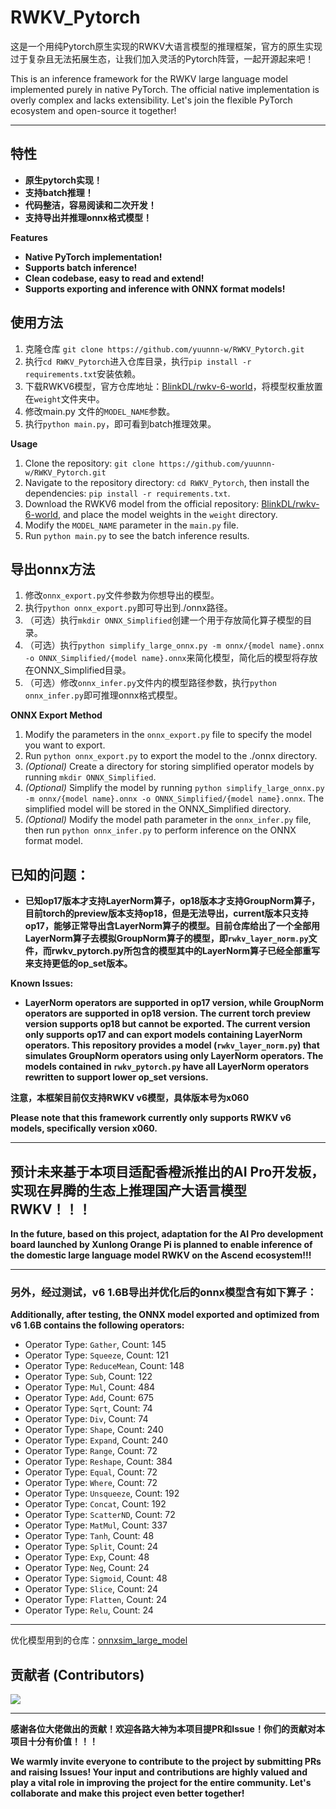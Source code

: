 # RWKV_Pytorch

这是一个用纯Pytorch原生实现的RWKV大语言模型的推理框架，官方的原生实现过于复杂且无法拓展生态，让我们加入灵活的Pytorch阵营，一起开源起来吧！

This is an inference framework for the RWKV large language model implemented purely in native PyTorch. The official native implementation is overly complex and lacks extensibility. Let's join the flexible PyTorch ecosystem and open-source it together!

****

## 特性
- **原生pytorch实现！**
- **支持batch推理！**
- **代码整洁，容易阅读和二次开发！**
- **支持导出并推理onnx格式模型！**

**Features**
- **Native PyTorch implementation!**
- **Supports batch inference!**
- **Clean codebase, easy to read and extend!**
- **Supports exporting and inference with ONNX format models!**


## 使用方法
1. 克隆仓库 `git clone https://github.com/yuunnn-w/RWKV_Pytorch.git`
2. 执行`cd RWKV_Pytorch`进入仓库目录，执行`pip install -r requirements.txt`安装依赖。
3. 下载RWKV6模型，官方仓库地址：[BlinkDL/rwkv-6-world](https://huggingface.co/BlinkDL/rwkv-6-world/tree/main)，将模型权重放置在`weight`文件夹中。
4. 修改main.py 文件的`MODEL_NAME`参数。
5. 执行`python main.py`，即可看到batch推理效果。

**Usage**
1. Clone the repository: `git clone https://github.com/yuunnn-w/RWKV_Pytorch.git`
2. Navigate to the repository directory: `cd RWKV_Pytorch`, then install the dependencies: `pip install -r requirements.txt`.
3. Download the RWKV6 model from the official repository: [BlinkDL/rwkv-6-world](https://huggingface.co/BlinkDL/rwkv-6-world/tree/main), and place the model weights in the `weight` directory.
4. Modify the `MODEL_NAME` parameter in the `main.py` file.
5. Run `python main.py` to see the batch inference results.


## 导出onnx方法
1. 修改`onnx_export.py`文件参数为你想导出的模型。
2. 执行`python onnx_export.py`即可导出到./onnx路径。
3. （可选）执行`mkdir ONNX_Simplified`创建一个用于存放简化算子模型的目录。
4. （可选）执行`python simplify_large_onnx.py -m onnx/{model name}.onnx -o ONNX_Simplified/{model name}.onnx`来简化模型，简化后的模型将存放在ONNX_Simplified目录。
5. （可选）修改`onnx_infer.py`文件内的模型路径参数，执行`python onnx_infer.py`即可推理onnx格式模型。

**ONNX Export Method**
1. Modify the parameters in the `onnx_export.py` file to specify the model you want to export.
2. Run `python onnx_export.py` to export the model to the ./onnx directory.
3. *(Optional)* Create a directory for storing simplified operator models by running `mkdir ONNX_Simplified`.
4. *(Optional)* Simplify the model by running `python simplify_large_onnx.py -m onnx/{model name}.onnx -o ONNX_Simplified/{model name}.onnx`. The simplified model will be stored in the ONNX_Simplified directory.
5. *(Optional)* Modify the model path parameter in the `onnx_infer.py` file, then run `python onnx_infer.py` to perform inference on the ONNX format model.


## 已知的问题：
- **已知op17版本才支持LayerNorm算子，op18版本才支持GroupNorm算子，目前torch的preview版本支持op18，但是无法导出，current版本只支持op17，能够正常导出含LayerNorm算子的模型。目前仓库给出了一个全部用LayerNorm算子去模拟GroupNorm算子的模型，即`rwkv_layer_norm.py`文件，而rwkv_pytorch.py所包含的模型其中的LayerNorm算子已经全部重写来支持更低的op_set版本。**

**Known Issues:** 
- **LayerNorm operators are supported in op17 version, while GroupNorm operators are supported in op18 version. The current torch preview version supports op18 but cannot be exported. The current version only supports op17 and can export models containing LayerNorm operators. This repository provides a model (`rwkv_layer_norm.py`) that simulates GroupNorm operators using only LayerNorm operators. The models contained in `rwkv_pytorch.py` have all LayerNorm operators rewritten to support lower op_set versions.**


**注意，本框架目前仅支持RWKV v6模型，具体版本号为x060**

**Please note that this framework currently only supports RWKV v6 models, specifically version x060.**

****
## 预计未来基于本项目适配香橙派推出的AI Pro开发板，实现在昇腾的生态上推理国产大语言模型RWKV！！！

**In the future, based on this project, adaptation for the AI Pro development board launched by Xunlong Orange Pi is planned to enable inference of the domestic large language model RWKV on the Ascend ecosystem!!!**
****

### 另外，经过测试，v6 1.6B导出并优化后的onnx模型含有如下算子：

**Additionally, after testing, the ONNX model exported and optimized from v6 1.6B contains the following operators:**

- Operator Type: `Gather`, Count: 145
- Operator Type: `Squeeze`, Count: 121
- Operator Type: `ReduceMean`, Count: 148
- Operator Type: `Sub`, Count: 122
- Operator Type: `Mul`, Count: 484
- Operator Type: `Add`, Count: 675
- Operator Type: `Sqrt`, Count: 74
- Operator Type: `Div`, Count: 74
- Operator Type: `Shape`, Count: 240
- Operator Type: `Expand`, Count: 240
- Operator Type: `Range`, Count: 72
- Operator Type: `Reshape`, Count: 384
- Operator Type: `Equal`, Count: 72
- Operator Type: `Where`, Count: 72
- Operator Type: `Unsqueeze`, Count: 192
- Operator Type: `Concat`, Count: 192
- Operator Type: `ScatterND`, Count: 72
- Operator Type: `MatMul`, Count: 337
- Operator Type: `Tanh`, Count: 48
- Operator Type: `Split`, Count: 24
- Operator Type: `Exp`, Count: 48
- Operator Type: `Neg`, Count: 24
- Operator Type: `Sigmoid`, Count: 48
- Operator Type: `Slice`, Count: 24
- Operator Type: `Flatten`, Count: 24
- Operator Type: `Relu`, Count: 24

****

优化模型用到的仓库：[onnxsim_large_model](https://github.com/luchangli03/onnxsim_large_model.git)

## 贡献者 (Contributors)

<a href="https://github.com/yuunnn-w/RWKV_Pytorch/graphs/contributors">
  <img src="https://contrib.rocks/image?repo=yuunnn-w/RWKV_Pytorch" />
</a>

****

**感谢各位大佬做出的贡献！欢迎各路大神为本项目提PR和Issue！你们的贡献对本项目十分有价值！！！**

**We warmly invite everyone to contribute to the project by submitting PRs and raising Issues! Your input and contributions are highly valued and play a vital role in improving the project for the entire community. Let's collaborate and make this project even better together!**


